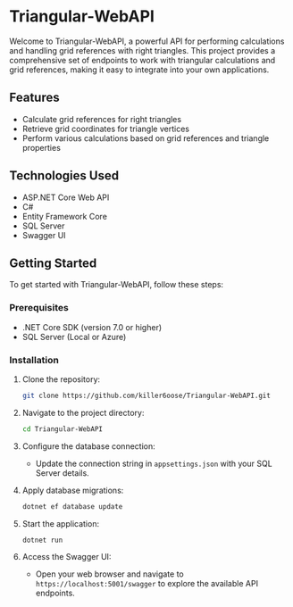 # Triangular-WebAPI

Welcome to Triangular-WebAPI, a powerful API for performing calculations and handling grid references with right triangles. This project provides a comprehensive set of endpoints to work with triangular calculations and grid references, making it easy to integrate into your own applications.

## Features

- Calculate grid references for right triangles
- Retrieve grid coordinates for triangle vertices
- Perform various calculations based on grid references and triangle properties

## Technologies Used

- ASP.NET Core Web API
- C#
- Entity Framework Core
- SQL Server
- Swagger UI

## Getting Started

To get started with Triangular-WebAPI, follow these steps:

### Prerequisites

- .NET Core SDK (version 7.0 or higher)
- SQL Server (Local or Azure)

### Installation

1. Clone the repository:
   ```bash
   git clone https://github.com/killer6oose/Triangular-WebAPI.git
   ```

2. Navigate to the project directory:
   ```bash
   cd Triangular-WebAPI
   ```

3. Configure the database connection:
   - Update the connection string in `appsettings.json` with your SQL Server details.

4. Apply database migrations:
   ```bash
   dotnet ef database update
   ```

5. Start the application:
   ```bash
   dotnet run
   ```

6. Access the Swagger UI:
   - Open your web browser and navigate to `https://localhost:5001/swagger` to explore the available API endpoints.
